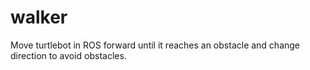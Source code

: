 # walker
Move turtlebot in ROS forward until it reaches an obstacle and change direction to avoid obstacles.
